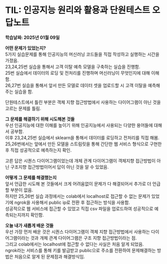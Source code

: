 # TIL: 인공지능 원리와 활용과 단원테스트 오답노트
**학습날짜: 2025년 01월 09일**

**어떤 문제가 있었는지?**  
5가지 실습문제를 통해 인공지능의 머신러닝 코드들을 직접 작성하고 실행하는 시간을 가졌음.  
23,24,25번 실습을 통해서 고객 이탈 예측 모델을 구축하는 실습을 진행함.  
25번 실습에서 데이터의 로딩 및 전처리를 진행하며 머신러닝이 무엇인지에 대해 이해함.  
26,27번 실습을 통해서 앞서 만든 모델로 데이터 셋을 업로드할 시 고객 이탈을 예측해주는 실습을 함.  

단원테스트에서 틀린 부분은 객체 지향 접근방법에서 사용하는 다이어그램이 아닌 것을 고르는 문제를 틀림.  


**그 문제를 해결하기 위해 시도해본 것들**  
우선 인공지능에 대한 이해를 높이기 위해 인공지능에서 사용되는 다양한 용어들에 대해서 공부함.  
이후 23,24,25번 실습에서 sklearn을 통해서 데이터를 로딩하고 전처리를 직접 해봄.  
25,26번에서는 앞에서 만든 모델을 스트림릿을 통해 간단한 웹 서비스 형식으로 구현한 후 직접 성공적으로 예측하는지 확인.  

고른 답은 시퀀스 다이어그램이었는데 개체 관계 다이어그램이 객체지향 접근방법이 아닌 구조지향 접근방법이어서 답이 아닌 것을 알 수 있었음.  

 

**어떻게 그 문제를 해결했는지**  
앞서 언급한 시도해 본 것들에서 크게 어려움없이 문제가 다 해결되어서 추가로 더 언급할 부분이 없음.  
하지만 25,26번 실습 과정에서는 colab에서 localhost로 접근할 수 없는 문제가 있었기에 ngrok을 사용해서 public ip로 전환 후 접근하는 방식을 사용함.  
성공적으로 웹 서비스에 접근할 수 있었고 직접 csv 파일을 업로드하여 성공적으로 예측되는지까지 확인함.  

**오늘 내가 새롭게 배운 것들**  
우선 가장 먼저 배운 것은 시퀀스 다이어그램이 객체 지향 접근방법에서 사용하는 다이어그램이라는 것과 개체 관계 다이어그램은 구조 지향 접근방법이라는 점.  
그리고 colab에서는 localhost에 접근할 수 없다는 사실은 처음 알게 되었음.  
ngrok라는 서비스를 통해 키를 발급받고 public으로 주소를 전환하여 문제해결하는 방법은 처음으로 알게 된 문제점과 해결방식임.  
